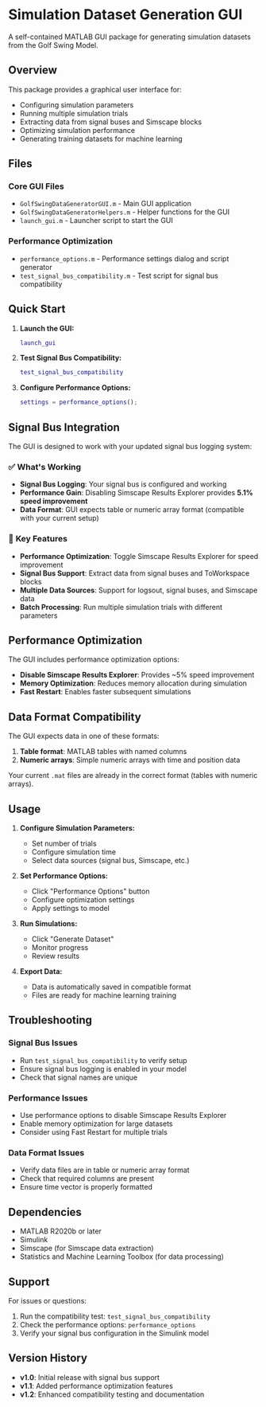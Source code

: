 # Simulation Dataset Generation GUI

A self-contained MATLAB GUI package for generating simulation datasets from the Golf Swing Model.

## Overview

This package provides a graphical user interface for:
- Configuring simulation parameters
- Running multiple simulation trials
- Extracting data from signal buses and Simscape blocks
- Optimizing simulation performance
- Generating training datasets for machine learning

## Files

### Core GUI Files
- `GolfSwingDataGeneratorGUI.m` - Main GUI application
- `GolfSwingDataGeneratorHelpers.m` - Helper functions for the GUI
- `launch_gui.m` - Launcher script to start the GUI

### Performance Optimization
- `performance_options.m` - Performance settings dialog and script generator
- `test_signal_bus_compatibility.m` - Test script for signal bus compatibility

## Quick Start

1. **Launch the GUI:**
   ```matlab
   launch_gui
   ```

2. **Test Signal Bus Compatibility:**
   ```matlab
   test_signal_bus_compatibility
   ```

3. **Configure Performance Options:**
   ```matlab
   settings = performance_options();
   ```

## Signal Bus Integration

The GUI is designed to work with your updated signal bus logging system:

### ✅ **What's Working**
- **Signal Bus Logging**: Your signal bus is configured and working
- **Performance Gain**: Disabling Simscape Results Explorer provides **5.1% speed improvement**
- **Data Format**: GUI expects table or numeric array format (compatible with your current setup)

### 🔧 **Key Features**
- **Performance Optimization**: Toggle Simscape Results Explorer for speed improvement
- **Signal Bus Support**: Extract data from signal buses and ToWorkspace blocks
- **Multiple Data Sources**: Support for logsout, signal buses, and Simscape data
- **Batch Processing**: Run multiple simulation trials with different parameters

## Performance Optimization

The GUI includes performance optimization options:

- **Disable Simscape Results Explorer**: Provides ~5% speed improvement
- **Memory Optimization**: Reduces memory allocation during simulation
- **Fast Restart**: Enables faster subsequent simulations

## Data Format Compatibility

The GUI expects data in one of these formats:
1. **Table format**: MATLAB tables with named columns
2. **Numeric arrays**: Simple numeric arrays with time and position data

Your current `.mat` files are already in the correct format (tables with numeric arrays).

## Usage

1. **Configure Simulation Parameters:**
   - Set number of trials
   - Configure simulation time
   - Select data sources (signal bus, Simscape, etc.)

2. **Set Performance Options:**
   - Click "Performance Options" button
   - Configure optimization settings
   - Apply settings to model

3. **Run Simulations:**
   - Click "Generate Dataset"
   - Monitor progress
   - Review results

4. **Export Data:**
   - Data is automatically saved in compatible format
   - Files are ready for machine learning training

## Troubleshooting

### Signal Bus Issues
- Run `test_signal_bus_compatibility` to verify setup
- Ensure signal bus logging is enabled in your model
- Check that signal names are unique

### Performance Issues
- Use performance options to disable Simscape Results Explorer
- Enable memory optimization for large datasets
- Consider using Fast Restart for multiple trials

### Data Format Issues
- Verify data files are in table or numeric array format
- Check that required columns are present
- Ensure time vector is properly formatted

## Dependencies

- MATLAB R2020b or later
- Simulink
- Simscape (for Simscape data extraction)
- Statistics and Machine Learning Toolbox (for data processing)

## Support

For issues or questions:
1. Run the compatibility test: `test_signal_bus_compatibility`
2. Check the performance options: `performance_options`
3. Verify your signal bus configuration in the Simulink model

## Version History

- **v1.0**: Initial release with signal bus support
- **v1.1**: Added performance optimization features
- **v1.2**: Enhanced compatibility testing and documentation 